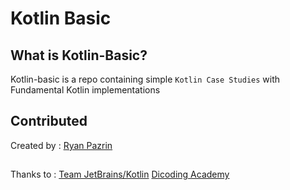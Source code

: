 # Kotlin Basic

## What is Kotlin-Basic?
Kotlin-basic is a repo containing simple `Kotlin Case Studies` with Fundamental Kotlin implementations

## Contributed
Created by : [Ryan Pazrin](https://github.com/ryfazrin)

##
Thanks to :
[Team JetBrains/Kotlin](https://github.com/JetBrains/kotlin)
[Dicoding Academy](https://github.com/dicodingacademy)